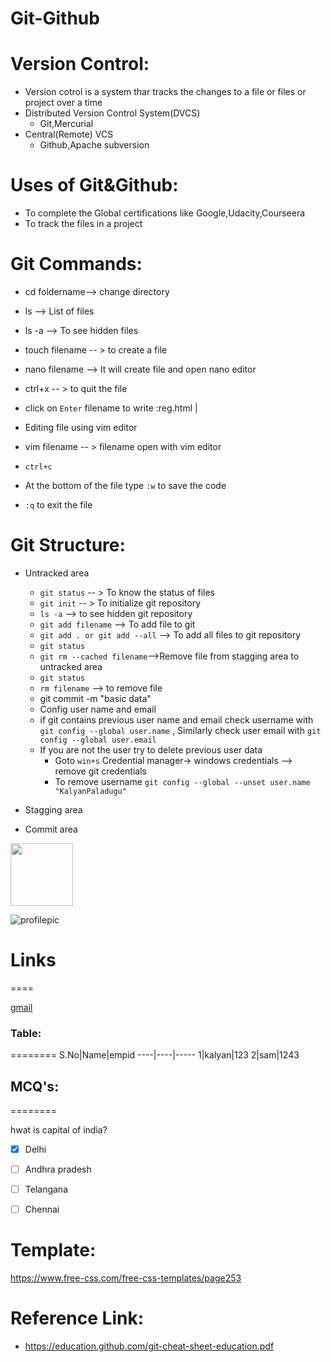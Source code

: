 # Git-Github

Version Control:
================
+ Version cotrol is a system thar tracks the changes to a file or files or project over a time
+ Distributed Version Control System(DVCS)
	+ Git,Mercurial
+ Central(Remote) VCS
	+ Github,Apache subversion

Uses of Git&Github:
===================

+ To complete the Global certifications like Google,Udacity,Courseera
+ To track the files in a project

Git Commands:
==============
+ cd foldername--> change directory
+ ls --> List of files
+ ls -a --> To see hidden files
+ touch filename -- > to create a file
+ nano filename --> It will create file and open nano editor
+ ctrl+x -- > to quit the file
+ click on `Enter` filename to write :reg.html |

+ Editing file using vim editor
+ vim filename -- > filename open with vim editor
+ `ctrl+c`
+ At the bottom of the file type `:w` to save the code
+ `:q`  to exit the file

Git Structure:
==============

+ Untracked area
	+ `git status` -- > To know the status of files
	+ `git init` -- > To initialize git repository
	+ `ls -a`  --> to see hidden git repository
	+ `git add filename` --> To add file to git
	+ `git add . or git add --all` --> To add all files to git repository
	+ `git status`
	+ `git rm --cached filename`-->Remove file from stagging area to untracked area
	+ `git status`
	+ `rm filename` --> to remove file
	+ git commit -m "basic data"
	+ Config user name and email
	+ if git contains previous user name and email
	   check username with `git config --global user.name` , Similarly check user email with `git config --global user.email`
	+ If you are not the user try to delete previous user data 
	    + Goto `win+s` Credential manager-> windows credentials --> remove git credentials
		+ To remove username `git config --global --unset user.name "KalyanPaladugu"`



+ Stagging area
+ Commit area


<img src="https://st3.depositphotos.com/15648834/17930/v/600/depositphotos_179308454-stock-illustration-unknown-person-silhouette-glasses-profile.jpg" width="100">

![profilepic](https://cdn.business2community.com/wp-content/uploads/2017/08/blank-profile-picture-973460_640.png)

# Links
====

[gmail](https://www.google.com/)

### Table:
========
 S.No|Name|empid
 ----|----|-----
 1|kalyan|123
 2|sam|1243
## MCQ's:
========

hwat is capital of india?
  - [x] Delhi
  - [ ] Andhra pradesh
  - [ ] Telangana
  - [ ]  Chennai


Template:
=========
https://www.free-css.com/free-css-templates/page253

Reference Link:
==============

 + https://education.github.com/git-cheat-sheet-education.pdf
